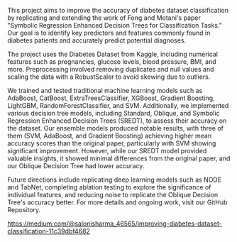 This project aims to improve the accuracy of diabetes dataset classification by replicating and extending the work of Fong and Motani's paper "Symbolic Regression Enhanced Decision Trees for Classification Tasks." Our goal is to identify key predictors and features commonly found in diabetes patients and accurately predict potential diagnoses.

The project uses the Diabetes Dataset from Kaggle, including numerical features such as pregnancies, glucose levels, blood pressure, BMI, and more. Preprocessing involved removing duplicates and null values and scaling the data with a RobustScaler to avoid skewing due to outliers.

We trained and tested traditional machine learning models such as AdaBoost, CatBoost, ExtraTreesClassifier, XGBoost, Gradient Boosting, LightGBM, RandomForestClassifier, and SVM. Additionally, we implemented various decision tree models, including Standard, Oblique, and Symbolic Regression Enhanced Decision Trees (SREDT), to assess their accuracy on the dataset. Our ensemble models produced notable results, with three of them (SVM, AdaBoost, and Gradient Boosting) achieving higher mean accuracy scores than the original paper, particularly with SVM showing significant improvement. However, while our SREDT model provided valuable insights, it showed minimal differences from the original paper, and our Oblique Decision Tree had lower accuracy.

Future directions include replicating deep learning models such as NODE and TabNet, completing ablation testing to explore the significance of individual features, and reducing noise to replicate the Oblique Decision Tree's accuracy better. For more details and ongoing work, visit our GitHub Repository.

https://medium.com/@salonisharma_46565/improving-diabetes-dataset-classification-11c39dbf4682
